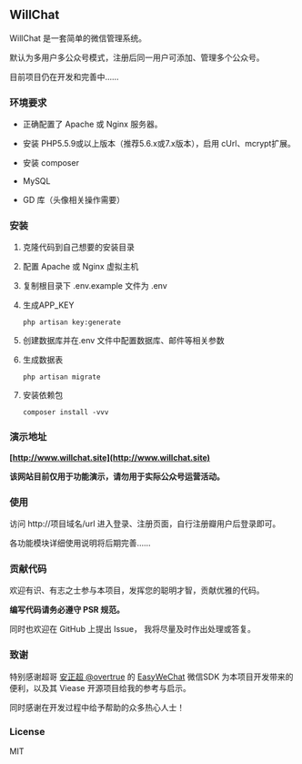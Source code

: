 ## WillChat

WillChat 是一套简单的微信管理系统。

默认为多用户多公众号模式，注册后同一用户可添加、管理多个公众号。

目前项目仍在开发和完善中……

### 环境要求

- 正确配置了 Apache 或 Nginx 服务器。

- 安装 PHP5.5.9或以上版本（推荐5.6.x或7.x版本），启用 cUrl、mcrypt扩展。

- 安装 composer

- MySQL

- GD 库（头像相关操作需要）

### 安装

1. 克隆代码到自己想要的安装目录

2. 配置 Apache 或 Nginx 虚拟主机

3. 复制根目录下 .env.example 文件为 .env

4. 生成APP_KEY

    ```shell
    php artisan key:generate
    ```
    
5. 创建数据库并在.env 文件中配置数据库、邮件等相关参数

6. 生成数据表

    ```shell
    php artisan migrate
    ```

7. 安装依赖包

    ```shell
    composer install -vvv
    ```

### 演示地址

**[http://www.willchat.site](http://www.willchat.site)**

**该网站目前仅用于功能演示，请勿用于实际公众号运营活动。**

### 使用

访问 http://项目域名/url 进入登录、注册页面，自行注册瓣用户后登录即可。

各功能模块详细使用说明将后期完善……

### 贡献代码

欢迎有识、有志之士参与本项目，发挥您的聪明才智，贡献优雅的代码。

**编写代码请务必遵守 PSR 规范。**

同时也欢迎在 GitHub 上提出 Issue， 我将尽量及时作出处理或答复。

### 致谢

特别感谢超哥 [安正超 @overtrue](https://github.com/overtrue) 的 [EasyWeChat](https://github.com/overtrue/wechat) 微信SDK 为本项目开发带来的便利，以及其 Viease 开源项目给我的参考与启示。

同时感谢在开发过程中给予帮助的众多热心人士！

### License

MIT
